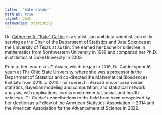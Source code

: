 ```yaml
---
title:  "Kate Calder"
mathjax: true
layout: post
categories: statistics
---
```


Dr. [Catherine A. "Kate" Calder](https://stat.utexas.edu/directory/catherine-kate-calder) is a statistician and data scientist, currently serving as the Chair of the Department of Statistics and Data Sciences at the University of Texas at Austin. She earned her bachelor's degree in mathematics from Northwestern University in 1999 and completed her Ph.D. in statistics at Duke University in 2003. 

Prior to her tenure at UT Austin, which began in 2019, Dr. Calder spent 16 years at The Ohio State University, where she was a professor in the Department of Statistics and co-directed the Mathematical Biosciences Institute from 2018 to 2019. Her research interests encompass spatial statistics, Bayesian modeling and computation, and statistical network analysis, with applications across environmental, social, and health sciences. Dr. Calder's contributions to the field have been recognized by her election as a Fellow of the American Statistical Association in 2014 and the American Association for the Advancement of Science in 2022.
